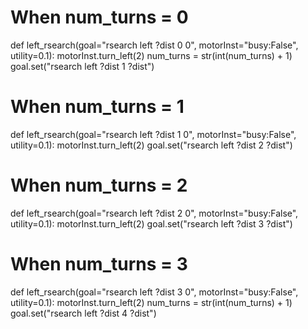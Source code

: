 # When num_turns = 0
def left_rsearch(goal="rsearch left ?dist 0 0", motorInst="busy:False",
				utility=0.1):
	motorInst.turn_left(2)
	num_turns = str(int(num_turns) + 1)
	goal.set("rsearch left ?dist 1 ?dist")

# When num_turns = 1
def left_rsearch(goal="rsearch left ?dist 1 0", motorInst="busy:False",
				utility=0.1):
	motorInst.turn_left(2)
	goal.set("rsearch left ?dist 2 ?dist")

# When num_turns = 2
def left_rsearch(goal="rsearch left ?dist 2 0", motorInst="busy:False",
				utility=0.1):
	motorInst.turn_left(2)
	goal.set("rsearch left ?dist 3 ?dist")

# When num_turns = 3
def left_rsearch(goal="rsearch left ?dist 3 0", motorInst="busy:False",
				utility=0.1):
	motorInst.turn_left(2)
	num_turns = str(int(num_turns) + 1)
	goal.set("rsearch left ?dist 4 ?dist")